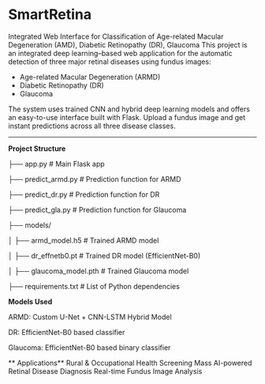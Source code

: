 # SmartRetina
Integrated Web Interface for Classification of Age-related Macular Degeneration (AMD), Diabetic Retinopathy (DR), Glaucoma
This project is an integrated deep learning–based web application for the automatic detection of three major retinal diseases using fundus images:

- Age-related Macular Degeneration (ARMD)
- Diabetic Retinopathy (DR)
- Glaucoma

The system uses trained CNN and hybrid deep learning models and offers an easy-to-use interface built with Flask. Upload a fundus image and get instant predictions across all three disease classes.

---

**Project Structure**


├── app.py # Main Flask app

├── predict_armd.py # Prediction function for ARMD

├── predict_dr.py # Prediction function for DR

├── predict_gla.py # Prediction function for Glaucoma

├── models/

│ ├── armd_model.h5 # Trained ARMD model

│ ├── dr_effnetb0.pt # Trained DR model (EfficientNet-B0)

│ ├── glaucoma_model.pth # Trained Glaucoma model

├── requirements.txt # List of Python dependencies


**Models Used**

ARMD: Custom U-Net + CNN-LSTM Hybrid Model 

DR: EfficientNet-B0 based classifier 

Glaucoma: EfficientNet-B0 based binary classifier 


** Applications**
Rural & Occupational Health Screening
Mass AI-powered Retinal Disease Diagnosis
Real-time Fundus Image Analysis

